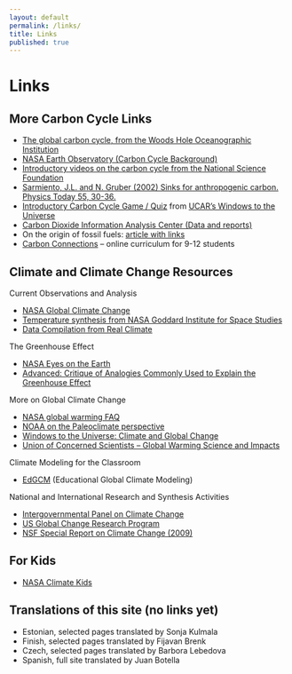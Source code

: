 ```yaml
---
layout: default
permalink: /links/
title: Links
published: true
---
```

# Links

## More Carbon Cycle Links

- [The global carbon cycle, from the Woods Hole Oceanographic Institution](http://www.whoi.edu/feature/carboncycle/)
- [NASA Earth Observatory (Carbon Cycle Background)](http://earthobservatory.nasa.gov/Features/CarbonCycle/)
- [Introductory videos on the carbon cycle from the National Science Foundation](http://www.nsf.gov/news/special_reports/degree/carbon.jsp)
- [Sarmiento, J.L. and N. Gruber (2002) Sinks for anthropogenic carbon. Physics Today 55, 30-36.](http://physicstoday.scitation.org/doi/10.1063/1.1510279)
- [Introductory Carbon Cycle Game / Quiz](http://www.windows.ucar.edu/earth/climate/carbon_cycle.html) from [UCAR’s Windows to the Universe](http://www.windows.ucar.edu/)
- [Carbon Dioxide Information Analysis Center (Data and reports)](http://cdiac.ornl.gov/)
- On the origin of fossil fuels: [article with links](http://krilloil.com/oil-not-exactly-dead-dinosaurs.html)
- [Carbon Connections](http://carbonconnections.bscs.org/) – online curriculum for 9-12 students


## Climate and Climate Change Resources

Current Observations and Analysis

- [NASA Global Climate Change](http://climate.nasa.gov/)
- [Temperature synthesis from NASA Goddard Institute for Space Studies](http://data.giss.nasa.gov/gistemp/)
- [Data Compilation from Real Climate](http://www.realclimate.org/index.php/data-sources/)


The Greenhouse Effect

- [NASA Eyes on the Earth](http://climate.nasa.gov/causes/)
- [Advanced: Critique of Analogies Commonly Used to Explain the Greenhouse Effect](http://www.ems.psu.edu/%7Efraser/Bad/BadGreenhouse.html)


More on Global Climate Change

- [NASA global warming FAQ](https://climate.nasa.gov/faq/)
- [NOAA on the Paleoclimate perspective](http://www.ncdc.noaa.gov/paleo/globalwarming/home.html)
- [Windows to the Universe: Climate and Global Change](http://www.windows2universe.org/earth/climate/climate.html)
- [Union of Concerned Scientists – Global Warming Science and Impacts](http://www.ncdc.noaa.gov/paleo/globalwarming/home.html)


Climate Modeling for the Classroom

- [EdGCM](http://edgcm.columbia.edu/) (Educational Global Climate Modeling)


National and International Research and Synthesis Activities

- [Intergovernmental Panel on Climate Change](http://www.ipcc.ch/)
- [US Global Change Research Program](http://www.globalchange.gov/)
- [NSF Special Report on Climate Change (2009)](http://www.nsf.gov/news/special_reports/climate/)


## For Kids

- [NASA Climate Kids](http://climatekids.nasa.gov/)


## Translations of this site (no links yet)

- Estonian, selected pages translated by Sonja Kulmala
- Finish, selected pages translated by Fijavan Brenk
- Czech, selected pages translated by Barbora Lebedova
- Spanish, full site translated by Juan Botella



